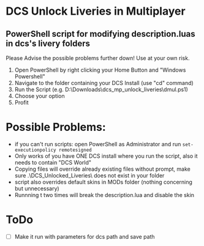 # DCS Unlock Liveries in Multiplayer 

## PowerShell script for modifying description.luas in dcs's livery folders
Please Advise the possible problems further down! 
Use at your own risk. 

1. Open PowerShell by right clicking your Home Button and "Windows Powershell" 
2. Navigate to the folder containing your DCS Install (use "cd" command) 
3. Run the Script (e.g. D:\Downloads\dcs_mp_unlock_liveries\dmul.ps1) 
4. Choose your option 
5. Profit 
  
# Possible Problems: 

- if you can't run scripts: open PowerShell as Administrator and run `set-executionpolicy remotesigned` 
- Only works of you have ONE DCS install where you run the script, also it needs to contain "DCS World" 
- Copying files will override already existing files without prompt, make sure .\DCS_Unlocked_Liveries\ does not exist in your folder 
- script also overrides default skins in MODs folder (nothing concerning but unnecessary) 
- Runnning t two times will break the description.lua and disable the skin

# ToDo 

- [ ] Make it run with parameters for dcs path and save path 

